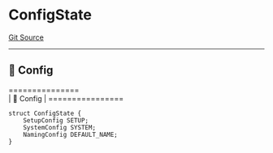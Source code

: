 # ConfigState
[Git Source](https://github.com/metacontract/mc/blob/d41f04df9ea19494be75c66f344b8104caf03cd2/resources/devkit/api-reference/Flattened.sol)

----------------------
📝 Config
------------------------
===============\
|   📝 Config     |
\================


```solidity
struct ConfigState {
    SetupConfig SETUP;
    SystemConfig SYSTEM;
    NamingConfig DEFAULT_NAME;
}
```

